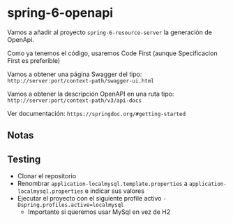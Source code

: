 # spring-6-openapi

Vamos a añadir al proyecto `spring-6-resource-server` la generación de OpenApi.

Como ya tenemos el código, usaremos Code First (aunque Specificacion First es preferible)

Vamos a obtener una página Swagger del tipo: `http://server:port/context-path/swagger-ui.html`

Vamos a obtener la descripción OpenAPI en una ruta tipo: `http://server:port/context-path/v3/api-docs`

Ver documentación: `https://springdoc.org/#getting-started`

## Notas

## Testing

- Clonar el repositorio
- Renombrar `application-localmysql.template.properties` a `application-localmysql.properties` e indicar sus valores
- Ejecutar el proyecto con el siguiente profile activo `-Dspring.profiles.active=localmysql`
  - Importante si queremos usar MySql en vez de H2